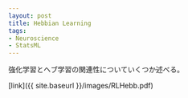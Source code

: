 ```yaml
---
layout: post
title: Hebbian Learning
tags: 
- Neuroscience 
- StatsML
---
```


<script src="https://cdn.mathjax.org/mathjax/latest/MathJax.js?config=TeX-AMS-MML_HTMLorMML" type="text/javascript"></script>
強化学習とヘブ学習の関連性についていくつか述べる。

[link]({{ site.baseurl }}/images/RLHebb.pdf)




